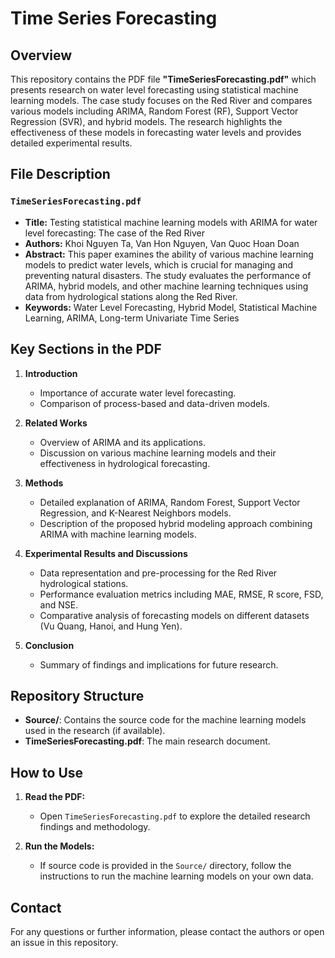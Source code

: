 # Time Series Forecasting

## Overview

This repository contains the PDF file **"TimeSeriesForecasting.pdf"** which presents research on water level forecasting using statistical machine learning models. The case study focuses on the Red River and compares various models including ARIMA, Random Forest (RF), Support Vector Regression (SVR), and hybrid models. The research highlights the effectiveness of these models in forecasting water levels and provides detailed experimental results.

## File Description

### `TimeSeriesForecasting.pdf`

- **Title:** Testing statistical machine learning models with ARIMA for water level forecasting: The case of the Red River
- **Authors:** Khoi Nguyen Ta, Van Hon Nguyen, Van Quoc Hoan Doan
- **Abstract:** This paper examines the ability of various machine learning models to predict water levels, which is crucial for managing and preventing natural disasters. The study evaluates the performance of ARIMA, hybrid models, and other machine learning techniques using data from hydrological stations along the Red River.
- **Keywords:** Water Level Forecasting, Hybrid Model, Statistical Machine Learning, ARIMA, Long-term Univariate Time Series

## Key Sections in the PDF

1. **Introduction**
   - Importance of accurate water level forecasting.
   - Comparison of process-based and data-driven models.

2. **Related Works**
   - Overview of ARIMA and its applications.
   - Discussion on various machine learning models and their effectiveness in hydrological forecasting.

3. **Methods**
   - Detailed explanation of ARIMA, Random Forest, Support Vector Regression, and K-Nearest Neighbors models.
   - Description of the proposed hybrid modeling approach combining ARIMA with machine learning models.

4. **Experimental Results and Discussions**
   - Data representation and pre-processing for the Red River hydrological stations.
   - Performance evaluation metrics including MAE, RMSE, R score, FSD, and NSE.
   - Comparative analysis of forecasting models on different datasets (Vu Quang, Hanoi, and Hung Yen).

5. **Conclusion**
   - Summary of findings and implications for future research.

## Repository Structure

- **Source/**: Contains the source code for the machine learning models used in the research (if available).
- **TimeSeriesForecasting.pdf**: The main research document.

## How to Use

1. **Read the PDF:**
   - Open `TimeSeriesForecasting.pdf` to explore the detailed research findings and methodology.

2. **Run the Models:**
   - If source code is provided in the `Source/` directory, follow the instructions to run the machine learning models on your own data.

## Contact

For any questions or further information, please contact the authors or open an issue in this repository.

